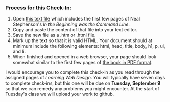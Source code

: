 ### Process for this Check-In:

1. Open [this text file](https://gist.github.com/timlockridge/e0e5137ec3b865df9a6a) which includes the first few pages of Neal Stephenson's *In the Beginning was the Command Line*.
2. Copy and paste the content of that file into your text editor.
3. Save the new file as a .htm or .html file.
4. Mark up the text so that it is valid HTML. Your document should at minimum include the following elements: html, head, title, body, h1, p, ul, and li.
5. When finished and opened in a web browser, your page should look somewhat similar to the first few pages of [the book in PDF format](http://www9.georgetown.edu/faculty/irvinem/theory/Stephenson-CommandLine-1999.pdf).

I would encourage you to complete this check-in as you read through the assigned pages of *Learning Web Design*. You will typically have seven days to complete check-ins, but this one will be due on **Tuesday, September 9** so that we can remedy any problems you might encounter. At the start of Tuesday's class we will upload your work to github.